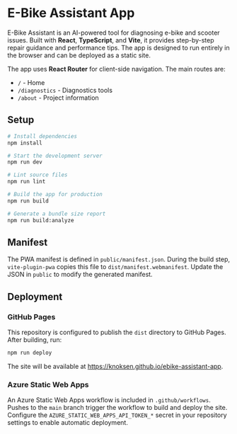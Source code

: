# E-Bike Assistant App

E-Bike Assistant is an AI-powered tool for diagnosing e-bike and scooter issues. Built with **React**, **TypeScript**, and **Vite**, it provides step-by-step repair guidance and performance tips. The app is designed to run entirely in the browser and can be deployed as a static site.

The app uses **React Router** for client-side navigation. The main routes are:
- `/` - Home
- `/diagnostics` - Diagnostics tools
- `/about` - Project information

## Setup

```bash
# Install dependencies
npm install

# Start the development server
npm run dev

# Lint source files
npm run lint

# Build the app for production
npm run build

# Generate a bundle size report
npm run build:analyze
```

## Manifest

The PWA manifest is defined in `public/manifest.json`. During the build step,
`vite-plugin-pwa` copies this file to `dist/manifest.webmanifest`. Update the
JSON in `public` to modify the generated manifest.

## Deployment

### GitHub Pages

This repository is configured to publish the `dist` directory to GitHub Pages. After building, run:

```bash
npm run deploy
```

The site will be available at <https://knoksen.github.io/ebike-assistant-app>.

### Azure Static Web Apps

An Azure Static Web Apps workflow is included in `.github/workflows`. Pushes to the `main` branch trigger the workflow to build and deploy the site. Configure the `AZURE_STATIC_WEB_APPS_API_TOKEN_*` secret in your repository settings to enable automatic deployment.

